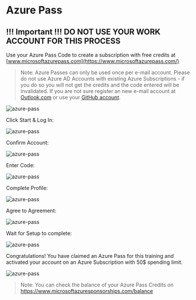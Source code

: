 # Azure Pass

## !!! Important !!! DO  NOT USE YOUR WORK ACCOUNT FOR THIS PROCESS


Use your Azure Pass Code to create a subscription with free credits at [www.microsoftazurepass.com](https://www.microsoftazurepass.com/)

> Note: Azure Passes can only be used once per e-mail account. Please do not use Azure AD Accounts with existing Azure Subscriptions - if you do so you will not get the credits and the code entered will be invalidated. If you are not sure register an new e-mail account at [Outlook.com](http://www.outlook.com) or use your [GitHub account](https://github.com/). 

![azure-pass](_images/azure-pass.jpg)

Click Start & Log In:

![azure-pass](_images/log-in.jpg)

Confirm Account:

![azure-pass](_images/account-confirm.jpg)

Enter Code:

![azure-pass](_images/promo-code.jpg)

Complete Profile:

![azure-pass](_images/complete-profile.jpg)

Agree to Agreement:

![azure-pass](_images/agreement.jpg)

Wait for Setup to complete:

![azure-pass](_images/acct-setup.jpg)

Congratulations! You have claimed an Azure Pass for this training and activated your account on an Azure Subscription with 50$ spending limit.

![azure-pass](_images/azure-welcome.jpg)

>Note: You can check the balance of your Azure Pass Credits on https://www.microsoftazuresponsorships.com/balance